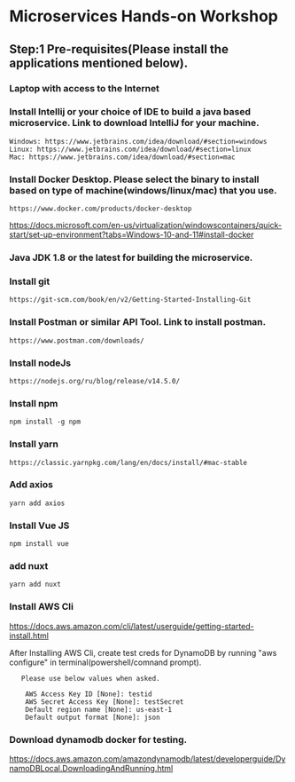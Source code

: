 # Microservices Hands-on Workshop

## Step:1 Pre-requisites(Please install the applications mentioned below).
### Laptop with access to the Internet
### Install Intellij or your choice of IDE to build a java based microservice. Link to download IntelliJ for your machine.
    Windows: https://www.jetbrains.com/idea/download/#section=windows
    Linux: https://www.jetbrains.com/idea/download/#section=linux
    Mac: https://www.jetbrains.com/idea/download/#section=mac
### Install Docker Desktop. Please select the binary to install based on type of machine(windows/linux/mac) that you use.
    https://www.docker.com/products/docker-desktop
https://docs.microsoft.com/en-us/virtualization/windowscontainers/quick-start/set-up-environment?tabs=Windows-10-and-11#install-docker
### Java JDK 1.8 or the latest for building the microservice.
### Install git 
    https://git-scm.com/book/en/v2/Getting-Started-Installing-Git
### Install Postman or similar API Tool. Link to install postman.
    https://www.postman.com/downloads/
### Install nodeJs
    https://nodejs.org/ru/blog/release/v14.5.0/
### Install npm 
    npm install -g npm
### Install yarn
    https://classic.yarnpkg.com/lang/en/docs/install/#mac-stable
### Add axios
    yarn add axios
### Install Vue JS
    npm install vue
### add nuxt    
    yarn add nuxt
### Install AWS Cli
https://docs.aws.amazon.com/cli/latest/userguide/getting-started-install.html

After Installing AWS Cli, create test creds for DynamoDB by running "aws configure" in terminal(powershell/comnand prompt).
  
       Please use below values when asked. 
       
        AWS Access Key ID [None]: testid
        AWS Secret Access Key [None]: testSecret
        Default region name [None]: us-east-1
        Default output format [None]: json

### Download dynamodb docker for testing.
https://docs.aws.amazon.com/amazondynamodb/latest/developerguide/DynamoDBLocal.DownloadingAndRunning.html
